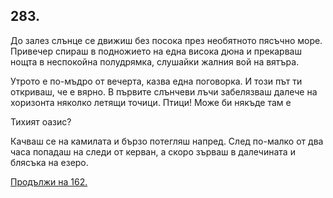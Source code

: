 ## 283.

До залез слънце се движиш без посока през необятното пясъчно
море. Привечер спираш в подножието на една висока дюна и
прекарваш нощта в неспокойна полудрямка, слушайки жалния вой на
вятъра.

Утрото е по-мъдро от вечерта, казва една поговорка. И този път ти
откриваш, че е вярно. В първите слънчеви лъчи забелязваш далече на
хоризонта няколко летящи точици. Птици! Може би някъде там е

Тихият оазис?

Качваш се на камилата и бързо потегляш напред. След по-малко от
два часа попадаш на следи от керван, а скоро зърваш в далечината и
блясъка на езеро.

[Продължи на 162.](./162)
